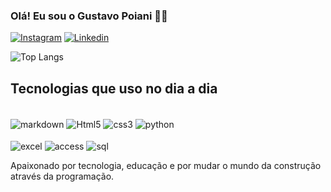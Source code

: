 ### Olá! Eu sou o Gustavo Poiani 🤙🏻

[![Instagram](  https://img.shields.io/badge/Instagram-E4405F?style=for-the-badge&logo=instagram&logoColor=white)]()
[![Linkedin]( 	https://img.shields.io/badge/LinkedIn-0077B5?style=for-the-badge&logo=linkedin&logoColor=white)]()

![Top Langs](https://github-readme-stats.vercel.app/api/top-langs/?username=GustavoPoiani&layout=compact&theme=highcontrast)

## Tecnologias que uso no dia a dia

<div style="display: inline_block"></br>
    <img align="center" alt="markdown" src="https://img.shields.io/badge/Markdown-000000?style=for-the-badge&logo=markdown&logoColor=white"/>
    <img align="center" alt="Html5" src="https://img.shields.io/badge/HTML5-E34F26?style=for-the-badge&logo=html5&logoColor=white"/>
    <img align="center" alt="css3" src="https://img.shields.io/badge/CSS3-1572B6?style=for-the-badge&logo=css3&logoColor=white"/>
    <img align="center" alt="python" src="https://img.shields.io/badge/Python-3776AB?style=for-the-badge&logo=python&logoColor=white"/>
</div>
<div style="display: inline_block"></br>
    <img align="center" alt="excel" src="https://img.shields.io/badge/Microsoft_Excel-217346?style=for-the-badge&logo=microsoft-excel&logoColor=white"/>
    <img align="center" alt="access" src="https://img.shields.io/badge/Microsoft_Access-A4373A?style=for-the-badge&logo=microsoft-access&logoColor=white"/>
    <img align="center" alt="sql" src="https://img.shields.io/badge/MySQL-005C84?style=for-the-badge&logo=mysql&logoColor=white"/>

Apaixonado por tecnologia, educação e por mudar o mundo da construção através da programação.

